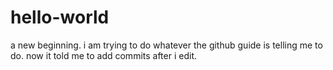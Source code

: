 # hello-world
a new beginning.
i am trying to do whatever the github guide is telling me to do.
now it told me to add commits after i edit.
